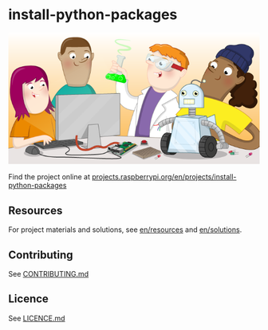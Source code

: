 # install-python-packages

![install-python-packages](banner.png)

Find the project online at [projects.raspberrypi.org/en/projects/install-python-packages](https://projects.raspberrypi.org/en/projects/install-python-packages)

## Resources
For project materials and solutions, see [en/resources](https://github.com/raspberrypilearning/install-python-packages/tree/master/en/resources) and [en/solutions](https://github.com/raspberrypilearning/install-python-packages/tree/master/en/solutions).

## Contributing
See [CONTRIBUTING.md](CONTRIBUTING.md)

## Licence
 See [LICENCE.md](LICENCE.md)
